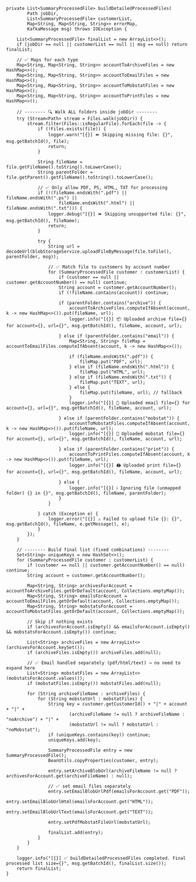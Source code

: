     private List<SummaryProcessedFile> buildDetailedProcessedFiles(
            Path jobDir,
            List<SummaryProcessedFile> customerList,
            Map<String, Map<String, String>> errorMap,
            KafkaMessage msg) throws IOException {

        List<SummaryProcessedFile> finalList = new ArrayList<>();
        if (jobDir == null || customerList == null || msg == null) return finalList;

        // ✅ Maps for each type
        Map<String, Map<String, String>> accountToArchiveFiles = new HashMap<>();
        Map<String, Map<String, String>> accountToEmailFiles = new HashMap<>();
        Map<String, Map<String, String>> accountToMobstatFiles = new HashMap<>();
        Map<String, Map<String, String>> accountToPrintFiles = new HashMap<>();

        // -------- 🔍 Walk ALL folders inside jobDir --------
        try (Stream<Path> stream = Files.walk(jobDir)) {
            stream.filter(Files::isRegularFile).forEach(file -> {
                if (!Files.exists(file)) {
                    logger.warn("[{}] ⏩ Skipping missing file: {}", msg.getBatchId(), file);
                    return;
                }

                String fileName = file.getFileName().toString().toLowerCase();
                String parentFolder = file.getParent().getFileName().toString().toLowerCase();

                // ✅ Only allow PDF, PS, HTML, TXT for processing
                if (!(fileName.endsWith(".pdf") || fileName.endsWith(".ps") ||
                        fileName.endsWith(".html") || fileName.endsWith(".txt"))) {
                    logger.debug("[{}] ⏩ Skipping unsupported file: {}", msg.getBatchId(), fileName);
                    return;
                }

                try {
                    String url = decodeUrl(blobStorageService.uploadFileByMessage(file.toFile(), parentFolder, msg));

                    // ✅ Match file to customers by account number
                    for (SummaryProcessedFile customer : customerList) {
                        if (customer == null || customer.getAccountNumber() == null) continue;
                        String account = customer.getAccountNumber();
                        if (!fileName.contains(account)) continue;

                        if (parentFolder.contains("archive")) {
                            accountToArchiveFiles.computeIfAbsent(account, k -> new HashMap<>()).put(fileName, url);
                            logger.info("[{}] 📦 Uploaded archive file={} for account={}, url={}", msg.getBatchId(), fileName, account, url);

                        } else if (parentFolder.contains("email")) {
                            Map<String, String> fileMap = accountToEmailFiles.computeIfAbsent(account, k -> new HashMap<>());

                            if (fileName.endsWith(".pdf")) {
                                fileMap.put("PDF", url);
                            } else if (fileName.endsWith(".html")) {
                                fileMap.put("HTML", url);
                            } else if (fileName.endsWith(".txt")) {
                                fileMap.put("TEXT", url);
                            } else {
                                fileMap.put(fileName, url); // fallback
                            }
                            logger.info("[{}] 📧 Uploaded email file={} for account={}, url={}", msg.getBatchId(), fileName, account, url);

                        } else if (parentFolder.contains("mobstat")) {
                            accountToMobstatFiles.computeIfAbsent(account, k -> new HashMap<>()).put(fileName, url);
                            logger.info("[{}] 📱 Uploaded mobstat file={} for account={}, url={}", msg.getBatchId(), fileName, account, url);

                        } else if (parentFolder.contains("print")) {
                            accountToPrintFiles.computeIfAbsent(account, k -> new HashMap<>()).put(fileName, url);
                            logger.info("[{}] 🖨 Uploaded print file={} for account={}, url={}", msg.getBatchId(), fileName, account, url);

                        } else {
                            logger.info("[{}] ℹ️ Ignoring file (unmapped folder) {} in {}", msg.getBatchId(), fileName, parentFolder);
                        }
                    }

                } catch (Exception e) {
                    logger.error("[{}] ⚠️ Failed to upload file {}: {}", msg.getBatchId(), fileName, e.getMessage(), e);
                }
            });
        }

        // -------- Build final list (fixed combinations) --------
        Set<String> uniqueKeys = new HashSet<>();
        for (SummaryProcessedFile customer : customerList) {
            if (customer == null || customer.getAccountNumber() == null) continue;
            String account = customer.getAccountNumber();

            Map<String, String> archivesForAccount = accountToArchiveFiles.getOrDefault(account, Collections.emptyMap());
            Map<String, String> emailsForAccount = accountToEmailFiles.getOrDefault(account, Collections.emptyMap());
            Map<String, String> mobstatsForAccount = accountToMobstatFiles.getOrDefault(account, Collections.emptyMap());

            // Skip if nothing exists
            if (archivesForAccount.isEmpty() && emailsForAccount.isEmpty() && mobstatsForAccount.isEmpty()) continue;

            List<String> archiveFiles = new ArrayList<>(archivesForAccount.keySet());
            if (archiveFiles.isEmpty()) archiveFiles.add(null);

            // ✅ Email handled separately (pdf/html/text) → no need to expand here
            List<String> mobstatFiles = new ArrayList<>(mobstatsForAccount.values());
            if (mobstatFiles.isEmpty()) mobstatFiles.add(null);

            for (String archiveFileName : archiveFiles) {
                for (String mobstatUrl : mobstatFiles) {
                    String key = customer.getCustomerId() + "|" + account + "|" +
                            (archiveFileName != null ? archiveFileName : "noArchive") + "|" +
                            (mobstatUrl != null ? mobstatUrl : "noMobstat");
                    if (uniqueKeys.contains(key)) continue;
                    uniqueKeys.add(key);

                    SummaryProcessedFile entry = new SummaryProcessedFile();
                    BeanUtils.copyProperties(customer, entry);

                    entry.setArchiveBlobUrl(archiveFileName != null ? archivesForAccount.get(archiveFileName) : null);

                    // ✅ set email files separately
                    entry.setEmailBlobUrlPdf(emailsForAccount.get("PDF"));
                    entry.setEmailBlobUrlHtml(emailsForAccount.get("HTML"));
                    entry.setEmailBlobUrlText(emailsForAccount.get("TEXT"));

                    entry.setPdfMobstatFileUrl(mobstatUrl);

                    finalList.add(entry);
                }
            }
        }

        logger.info("[{}] ✅ buildDetailedProcessedFiles completed. Final processed list size={}", msg.getBatchId(), finalList.size());
        return finalList;
    }
